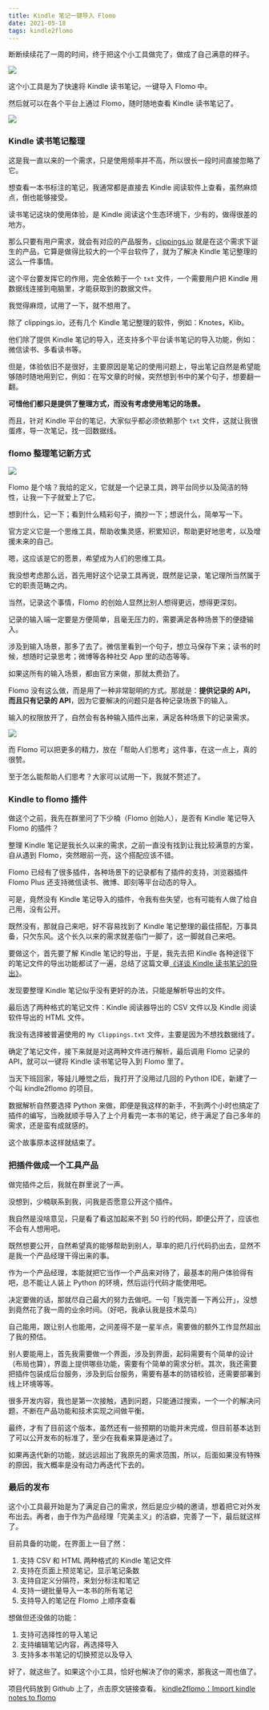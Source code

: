 ```yaml
---
title: Kindle 笔记一键导入 Flomo
date: 2021-05-18
tags: kindle2flomo
---
```


断断续续花了一周的时间，终于把这个小工具做完了，做成了自己满意的样子。

<!-- more -->

![](/image/kindle2flomo/image-20210518220806470.png)

这个小工具是为了快速将 Kindle 读书笔记，一键导入 Flomo 中。

然后就可以在各个平台上通过 Flomo，随时随地查看 Kindle 读书笔记了。

![](/image/kindle2flomo/2021-05-18-22-23-40.png)

### Kindle 读书笔记整理
这是我一直以来的一个需求，只是使用频率并不高，所以很长一段时间直接忽略了它。

想查看一本书标注的笔记，我通常都是直接去 Kindle 阅读软件上查看，虽然麻烦点，倒也能够接受。

读书笔记这块的使用体验，是 Kindle 阅读这个生态环境下，少有的，做得很差的地方。

那么只要有用户需求，就会有对应的产品服务，[clippings.io](https://www.clippings.io/) 就是在这个需求下诞生的产品，它算是做得比较大的一个平台软件了，就为了解决 Kindle 笔记整理的这么一件事情。

这个平台要发挥它的作用，完全依赖于一个 `txt` 文件，一个需要用户把 Kindle 用数据线连接到电脑里，才能获取到的数据文件。

我觉得麻烦，试用了一下，就不想用了。

除了 clippings.io，还有几个 Kindle 笔记整理的软件，例如：Knotes，Klib。

他们除了提供 Kindle 笔记的导入，还支持多个平台读书笔记的导入功能，例如：微信读书、多看读书等。

但是，体验依旧不是很好，主要原因是笔记的使用问题上，导出笔记自然是希望能够随时随地用到它，例如：在写文章的时候，突然想到书中的某个句子，想要翻一翻。

**可惜他们都只是提供了整理方式，而没有考虑使用笔记的场景。**

而且，针对 Kindle 平台的笔记，大家似乎都必须依赖那个 `txt` 文件，这就让我很蛋疼，导一次笔记，找一回数据线。

### flomo 整理笔记新方式
![](/image/kindle2flomo/2021-05-18-22-42-26.png)

Flomo 是个啥？我给的定义，它就是一个记录工具，跨平台同步以及简洁的特性，让我一下子就爱上了它。

想到什么，记一下；看到什么精彩句子，摘抄一下；想说什么，简单写一下。

官方定义它是一个思维工具，帮助收集灵感，积累知识，帮助更好地思考，以及增援未来的自己。

嗯，这应该是它的愿景，希望成为人们的思维工具。

我没想考虑那么远，首先用好这个记录工具再说，既然是记录，笔记理所当然属于它的职责范畴之内。

当然，记录这个事情，Flomo 的创始人显然比别人想得更远，想得更深刻。

记录的输入端一定要是方便简单，且毫无压力的，需要满足各种场景下的便捷输入。

涉及到输入场景，那多了去了。微信里看到一个句子，想立马保存下来；读书的时候，想随时记录思考；微博等各种社交 App 里的动态等等。

如果这所有的输入场景，都由官方来做，那就太费劲了。

Flomo 没有这么做，而是用了一种非常聪明的方式。那就是：**提供记录的 API，而且只有记录的 API**，因为它要解决的问题只是各种记录场景下的输入。

输入的权限放开了，自然会有各种输入插件出来，满足各种场景下的记录需求。

![](/image/kindle2flomo/2021-05-18-23-10-23.png)

而 Flomo 可以把更多的精力，放在「帮助人们思考」这件事，在这一点上，真的很赞。

至于怎么能帮助人们思考？大家可以试用一下，我就不赘述了。

### Kindle to flomo 插件
做这个之前，我先在群里问了下少楠（Flomo 创始人），是否有 Kindle 笔记导入 Flomo 的插件？

整理 Kindle 笔记是我长久以来的需求，之前一直没有找到让我比较满意的方案，自从遇到 Flomo，突然眼前一亮，这个搭配应该不错。

Flomo 已经有了很多插件，各种场景下的记录都有了插件的支持，浏览器插件 Flomo Plus 还支持微信读书、微博、即刻等平台动态的导入。

可是，竟然没有 Kindle 笔记导入的插件，令我有些失望，也有可能有人做了给自己用，没有公开。

既然没有，那就自己来吧，好不容易找到了 Kindle 笔记整理的最佳搭配，万事具备，只欠东风。这个长久以来的需求就差临门一脚了，这一脚就自己来吧。

要做这个，首先要了解 Kindle 笔记的导出，于是，我先去把 Kindle 各种途径下的笔记文件的导出功能都试了一遍，总结了这篇文章[《详谈 Kindle 读书笔记的导出》](https://mp.weixin.qq.com/s?__biz=MjM5MDQ4NjUwMg==&mid=2649198191&idx=1&sn=95c506dde4a079d2840a91b12ca358a8&chksm=be5734e68920bdf04af5ad5f31d8c40acea17e723b1b0eeaa2d3d47d009a0adc5abca44bc953&token=1351484622&lang=zh_CN#rd)。

发现要整理 Kindle 笔记似乎没有更好的办法，只能是解析导出的文件。

最后选了两种格式的笔记文件：Kindle 阅读器导出的 CSV 文件以及 Kindle 阅读软件导出的 HTML 文件。

我没有选择被普遍使用的 `My Clippings.txt` 文件，主要是因为不想找数据线了。

确定了笔记文件，接下来就是对这两种文件进行解析，最后调用 Flomo 记录的 API，就可以一键将 Kindle 读书笔记导入到 Flomo 里了。

当天下班回家，等娃儿睡觉之后，我打开了没用过几回的 Python IDE，新建了一个叫 kindle2flomo 的项目。

数据解析自然要选择 Python 来做，即便是我这样的新手，不到两个小时也搞定了插件的编写，当晚就顺手导入了上个月看完一本书的笔记，终于满足了自己多年的需求，还是蛮有成就感的。

这个故事原本这样就结束了。

### 把插件做成一个工具产品
做完插件之后，我就在群里说了一声。

没想到，少楠联系到我，问我是否愿意公开这个插件。

我自然是没啥意见，只是看了看这加起来不到 50 行的代码，即便公开了，应该也不会有人想用吧。

既然想要公开，自然希望真的能够帮助到别人，草率的把几行代码扔出去，显然不是我一个产品经理干得出来的事。

作为一个产品经理，本能就把它当作一个产品来对待了，最基本的用户体验得有吧，总不能让人装上 Python 的环境，然后运行代码才能使用吧。

决定要做的话，那就尽自己最大的努力去做吧。一句「我完善一下再公开」，没想到竟然花了我一周的业余时间。（好吧，我承认我是技术菜鸟）

自己能用，跟让别人也能用，之间差得不是一星半点，需要做的额外工作显然超出了我的预估。

别人要能用上，首先我需要做一个界面，涉及到界面，起码需要有个简单的设计（布局也算），界面上提供哪些功能，需要有个简单的需求分析。其次，我还需要把插件包装成后台服务，涉及到后台服务，需要有基本的防错校验，还需要部署到线上环境等等。

很多开发内容，我也是第一次接触，遇到问题，只能通过搜索，一个一个的解决问题，不断在产品功能和技术实现之间做平衡。

最终，才有了目前这个版本，虽然还有一些预期的功能并未完成，但目前基本达到了可以公开发布的标准了，至少在我看来算是通过了。

如果再迭代新的功能，就远远超出了我原先的需求范围，所以，后面如果没有特殊的原因，我大概率是没有动力再迭代下去的。

### 最后的发布
这个小工具最开始是为了满足自己的需求，然后是应少楠的邀请，想着把它对外发布出去。再者，由于作为产品经理「完美主义」的洁癖，完善了一下，最后就这样了。

目前具备的功能，在界面上一目了然：

1. 支持 CSV 和 HTML 两种格式的 Kindle 笔记文件
2. 支持在页面上预览笔记，显示笔记条数
3. 支持自定义分隔符，来划分标注和笔记
4. 支持一键批量导入一本书的所有笔记
5. 支持导入的笔记在 Flomo 上顺序查看

想做但还没做的功能：

1. 支持可选择性的导入笔记
2. 支持编辑笔记内容，再选择导入
3. 支持多本书笔记的切换预览以及导入

好了，就这些了。如果这个小工具，恰好也解决了你的需求，那我这一周也值了。

项目代码放到 Github 上了，点击原文链接查看。
[kindle2flomo：Import kindle notes to flomo](https://github.com/pengloo53/kindle2flomo)